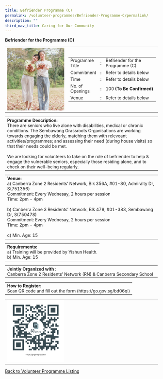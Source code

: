 ```yaml
---
title: Befriender Programme (C)
permalink: /volunteer-programmes/Befriender-Programme-C/permalink/
description: ""
third_nav_title: Caring for Our Community
---
```

**Befriender for the Programme (C)**

<table border="0" width="100%">
	<tr>
		<td width="40%">
			<img src="/images/Canberra%20Befrienders%20for%20the%20Elderly%201.png" 
					 style="width=200px;height=auto;"/>
		</td>
		<td width="60%">
			<table border="0" width="100%">
				<tr>
					<td width="20%">
						Programme Title
					</td>
					<td width="5%">
						:
					</td>
					<td  width="75%">
						Befriender for the Programme (C)
					</td>
				</tr>
				<tr>
					<td width="20%">
						Commitment
					</td>
					<td width="5%">
						:
					</td>
					<td  width="75%">
						   Refer to details below
					</td>
				</tr>
				<tr>
					<td width="20%">
						Time
					</td>
					<td width="5%">
						:
					</td>
					<td  width="75%">
						Refer to details below
					</td>
				</tr>
				<tr>
					<td width="20%">
						No. of Openings
					</td>
					<td width="5%">
						:
					</td>
					<td  width="75%">
						100 <b>(To Be Confirmed)</b>
					</td>
				</tr>
				<tr>
					<td width="20%">
						Venue
					</td>
					<td width="5%">
						:
					</td>
					<td  width="75%">
						   Refer to details below
					</td>
				</tr>
			</table>
		</td>
	</tr>
</table>

<table border="0" width="100%">
	<tr>
		<td>
			<b>Programme Description:</b><br>
			   There are seniors who live alone with disabilities, medical or chronic conditions. The Sembawang Grassroots Organisations are working towards engaging the elderly, matching them with releveant activities/programmes; and assessing their need (during house visits) so that their needs could be met.<br>
			<br>We are looking for volunteers to take on the role of befriender to help & engage the vulnerable seniors, especially those residing alone, and to check on their well-being regularly. 
		</td>
	</tr>
</table>

<table border="0" width="100%">
	<tr>
		<td>
			<b>Venue:</b><br>
			a)    Canberra Zone 2 Residents’ Network, 
Blk 356A, #01-80, Admiralty Dr, S(751356)<br>Commitment: Every Wednesay, 2 hours per session<br>Time: 2pm - 4pm<br>
						<br>b) Canberra Zone 3 Residents’ Network,
Blk 478, #01-383, Sembawang Dr, S(750478) <br>Commitment: Every Wednesay, 2 hours per session<br>Time: 2pm - 4pm<br>
<br>c) Min. Age: 15
		</td>
	</tr>
</table>
<table border="0" width="100%">
	<tr>
		<td>
			<b>Requirements:</b><br>
			a)    Training will be provided by Yishun Health.<br>
b) Min. Age: 15
		</td>
	</tr>
</table>

<table border="0" width="100%">
	<tr>
		<td>
			<b>Jointly Organized with :</b><br>    Canberra Zone 2 Residents’ Network (RN) & Canberra Secondary School
			&nbsp;
		</td>
	</tr>
</table>

<table border="0" width="100%">
	<tr>
		<td>
			<b>How to Register:</b><br>
			Scan QR code and fill out the form (https://go.gov.sg/bd06qi)<br>
		</td>
	</tr>
</table>

<table border="0" width="100%">
	<tr>
		<td width="40%">
			<img src="/images/Canberra%20Befrienders%20for%20the%20Elderly-QR.png" style="width=200px;height=auto;"/>
		</td>
		<td>
			&nbsp;
		</td>
	</tr>
	</table>
	
<a href="/volunteer-programmes/Programmes">
	Back to Volunteer Programme Listing
	</a>